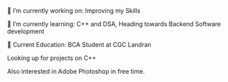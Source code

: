 🔭 I’m currently working on:
Improving my Skills 

🌱 I’m currently learning:
C++ and DSA, Heading towards Backend Software development

📖 Current Education:
BCA Student at CGC Landran

Looking up for projects on C++

Also interested in Adobe Photoshop in free time.
